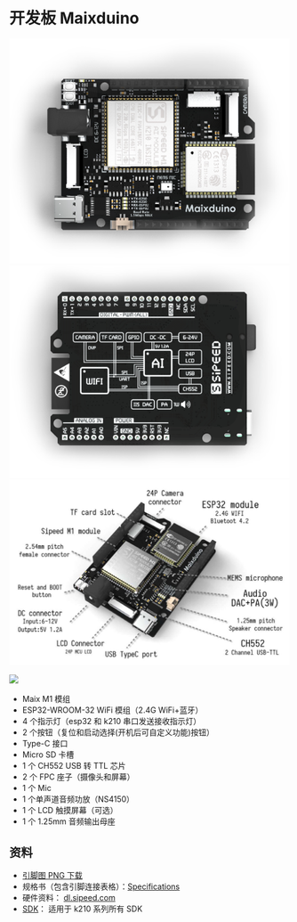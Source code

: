 开发板 Maixduino
===========

![](../../../assets/maixduino_0.png)
![](../../../assets/maixduino_1.png)
![](../../../assets/maixduino_3.jpg)

![](https://cdn.sipeed.com/wiki/maix/maixduino/maixduino_pins_1920_914.png)



* Maix M1 模组
* ESP32-WROOM-32 WiFi 模组（2.4G WiFi+蓝牙）
* 4 个指示灯（esp32 和 k210 串口发送接收指示灯）
* 2 个按钮（复位和启动选择(开机后可自定义功能)按钮）
* Type-C 接口
* Micro SD 卡槽
* 1 个 CH552 USB 转 TTL 芯片
* 2 个 FPC 座子（摄像头和屏幕）
* 1 个 Mic
* 1 个单声道音频功放（NS4150）
* 1 个 LCD 触摸屏幕（可选）
* 1 个 1.25mm 音频输出母座



## 资料

* [引脚图 PNG 下载](https://cdn.sipeed.com/wiki/maix/maixduino/maixduino_pins.png)
* 规格书（包含引脚连接表格）：[Specifications](http://dl.sipeed.com/MAIX/HDK/Maixduino/Specifications/)
* 硬件资料： [dl.sipeed.com](http://dl.sipeed.com/MAIX/HDK/Maixduino/)
* [SDK](../sdk/README.md)： 适用于 k210 系列所有 SDK


